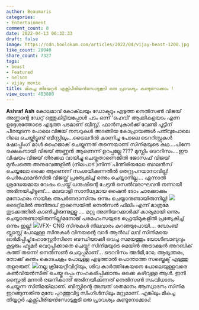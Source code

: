 ```yaml
---
author: Beaumaris
categories:
- Entertainment
comment_count: 0
date: 2022-04-13 06:32:33
draft: false
image: https://cdn.boolokam.com/articles/2022/04/vijay-beast-1200.jpg
like_count: 28940
share_count: 7327
tags:
- beast
- Featured
- nelson
- vijay movie
title: മികച്ച തിയേറ്റർ എക്സ്പീരിയൻസോടുകൂടി ഒരു പ്രാവശ്യം കണ്ടുനോക്കാം !
view_count: 403880
---
```


**Ashraf Ash** കോലമാവ് കോകിലയും ഡോക്ടറൂം എടുത്ത നെൽസൺ വിജയ് അണ്ണന്റെ ഡേറ്റ് ഒത്തുകിട്ടിയപ്പോൾ പടം ഒന്ന് 'ഹെവി' ആക്കികളയാം എന്ന ഉദ്ദേശത്തോടെ എടുത്ത പടമാണ് ബീസ്റ്റ്. ഫാൻസുകാർക്ക് വേണ്ടി പുട്ടിന് പീരയുടന്ന പോലെ വിജയ് നമ്പറുകൾ അടങ്ങിയ കോപ്രായങ്ങൾ പതിവുപോലെ റിലെ ചെയ്തിട്ടുണ്ട് ബീസ്റ്റിലും...ട്രൈലറിൽ കാണിച്ച പോലെ ടെററിസ്റ്റുകൾ ഷോപ്പിംഗ് മാൾ ഹൈജാക് ചെയ്യുന്നത് തന്നെയാണ് സിനിമയുടെ കഥ....പിന്നേ രക്ഷകനായി വിജയ് അണ്ണൻ ആണെന്ന് ഉറപ്പല്ലേ ???? മുസ്ലിം ടെററിസം....ഈ വിഷയം വിജയ് തിരക്കഥ വായിച്ചു ചെയ്തതാണെങ്കിൽ ജോസഫ് വിജയ് മുൻപത്തെ അനുഭവങ്ങളിൽ (നിലപാട് )നിന്ന് പിന്തിരിയലോ ബാലൻസ് ചെയ്യലോ ഒക്കെ ആണെന്ന് സംശയിക്കുന്നതിൽ തെറ്റുപറയാനാവില്ല! പെർഫോമൻസിൽ വിജയ്ക്ക് പ്രത്യേകിച്ച് ഒന്നും ചെയ്യാനില്ല.... എന്നാൽ ശ്രദ്ധേയമായ വേഷം ചെയ്ത് ധനുഷിന്റെ ചേട്ടൻ സെൽവരാഘവൻ നന്നായി അഭിനയിച്ചിട്ടുണ്ട്.... മലയാളി സാനിധ്യമായ ഷൈൻ ടോം ചാക്കോക്കും മനോഹരം നായിക അപർണദാസിനും ഒന്നും ചെയ്യാനുണ്ടായിരുന്നില്ല! ![](https://cdn.boolokam.com/articles/2022/04/vijay-beast-1200.jpg)ടൈറ്റിലിൽ അനിരുദ്ധ് ഇസൈയിൽ നെൽസൻ ഫിലിം എന്ന് മാത്രമേ തുടക്കത്തിൽ കാണിച്ചിരുന്നുള്ളൂ .... മറ്റു അണിയറക്കാർക്ക് കാര്യമായി ഒന്നും ചെയ്യാനുണ്ടായിരുന്നില്ല!മനോജ്‌ പരമഹംസയുടെ ഫ്രെയിമുകളിൽ പ്രത്യേകിച്ച് ഒന്നും ഇല്ല! ![](https://cdn.boolokam.com/articles/2022/04/jjggg.webp)VFX- CNG സീനുകൾ നിലവാരം കുറഞ്ഞുപോയി.... ബോംബ് ബ്ലാസ്റ്റ് പോലുള്ള സീനുകൾ വിനയന്റെ വാർ ആൻഡ് ലവ് സിനിമയെ ഓർമിപ്പിച്ചു!ഹോസ്റ്റേർസിനെ ബന്ധിയാക്കി വെച്ച സമയത്തും യോഗിബാബുവും കൂട്ടരും ഹ്യൂമർ വെറുപ്പിക്കാതെ ചെയ്തു! സിനിമയുടെ മെയിൻ അട്രാക്ഷൻ അറബിക് കുത്ത് തന്നെ! നെൽസൺ ചെറുപ്പമാണ്... ടെററിസം അർമി,റോ, ആഭ്യന്തരം, തോക്ക് കുന്തം കൊടചക്രം പോലുള്ള എടുത്താൽ പൊന്താത്ത സബ്ജെക്ട് എടുത്തു തളരരുത്. ![](https://cdn.boolokam.com/articles/2022/04/hhhhhhj45.jpg)നല്ല ക്രീയേറ്റീവിറ്റിയും, ശിവ കാർത്തികേയനെ പോലെയുള്ളവരെ കൺവിയൻസിങ് ചെയ്തു ഒപ്പം സഹകരിപ്പിക്കാനും ഒക്കെ കഴിവുള്ള ആൾ. ഇനി സ്റ്റൈൽ മന്നൻ രജനികാന്ത് അഭിനയിക്കുന്നത് നെൽസൺ സംവിധാനം ചെയ്യുന്ന സിനിമയിലാണ്. ബീസ്റ്റിന്റെ അമ്പത് ശതമാനം ആസ്വാദനം സിനിമ ഇറങ്ങുന്നതിനു മുമ്പേ പുറത്തുവിട്ട സിംഗിൾസിലും മറ്റുമാണ്. എങ്കിലും മികച്ച തിയ്യറ്റർ എക്സ്പീരിയൻസോടുകൂടി ഒരു പ്രാവശ്യം കണ്ടുനോക്കാം!